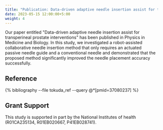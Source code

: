 ```yaml
---
title: "Publication: Data-driven adaptive needle insertion assist for transperineal prostate interventions"
date: 2023-05-15 12:00:00+5:00
weight: 4
---
```


Our paper entitled "Data-driven adaptive needle insertion assist for transperineal prostate interventions" has been
published in Physics in Medicine and Biology. In this study, we investigated a robot-assisted collaborative needle
insertion method that only requires an actuated passive needle guide and a conventional needle and demonstrated
that the proposed method significantly improved the needle placement accuracy successfully.

## Reference
{% bibliography --file tokuda_ref --query @*[pmid=37080237] %}

## Grant Support
 This study is supported in part by the National Institutes of health (R01CA235134, R01EB020667, P41EB028741).

